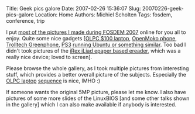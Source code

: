 Title: Geek pics galore
Date: 2007-02-26 15:36:07
Slug: 20070226-geek-pics-galore
Location: Home
Authors: Michiel Scholten
Tags: fosdem, conference, trip

<p>I put <a href="https://shuttereye.org/goingout/fosdem_2007/">most of the pictures I made during <acronym title="Free and Open Source Software Developers' European Meeting">FOSDEM</acronym> 2007</a> online for you all to enjoy. Quite some nice gadgets [<a href="http://aquariusoft.org/gallery/v/photographs/trips/fosdem_2007/P2240693.JPG.html">OLPC $100 laptop</a>, <a href="http://aquariusoft.org/gallery/v/photographs/trips/fosdem_2007/P2240742.JPG.html">OpenMoko phone</a>, <a href="http://aquariusoft.org/gallery/v/photographs/trips/fosdem_2007/P2240743.JPG.html">Trolltech Greenphone</a>, <a href="http://aquariusoft.org/gallery/v/photographs/trips/fosdem_2007/P2240753.JPG.html">PS3</a> <a href="http://aquariusoft.org/gallery/v/photographs/trips/fosdem_2007/P2240756.JPG.html">running Ubuntu or something similar</a>. Too bad I didn't took pictures of the <a href="http://www.irextechnologies.com/">iRex iLiad epaper based ereader</a>, which was a really nice device; loved to screen].</p>

<p>Please browse the whole gallery, as I took multiple pictures from interesting stuff, which provides a better overall picture of the subjects. Especially the <a href="http://en.wikipedia.org/wiki/$100_laptop"><acronym title="One Laptop Per Child, $100 laptop">OLPC</acronym> laptop</a> <a href="http://aquariusoft.org/gallery/v/photographs/trips/fosdem_2007/P2240693.JPG.html">sequence</a> is nice, IMHO :)</p>

<p>If someone wants the original 5MP picture, please let me know. I also have pictures of some more slides of the LinuxBIOS [and some other talks shown in the gallery] which I can also make available if anybody is interested.</p>
